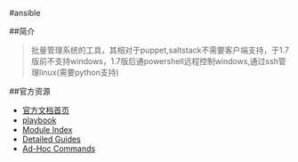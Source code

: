 #ansible

##简介

> 批量管理系统的工具，其相对于puppet,saltstack不需要客户端支持，于1.7版前不支持windows，1.7版后通powershell远程控制windows,通过ssh管理linux(需要python支持)

##官方资源

- [官方文档首页](http://docs.ansible.com)
- [playbook](http://docs.ansible.com/playbooks.html)
- [Module Index](http://docs.ansible.com/modules_by_category.html)
- [Detailed Guides](http://docs.ansible.com/guides.html)
- [Ad-Hoc Commands](http://docs.ansible.com/intro_adhoc.html)

